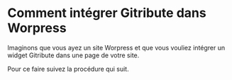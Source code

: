 
# Comment intégrer Gitribute dans Worpress

<!-- 🚧  &nbsp; `Redaction in progress...` -->

Imaginons que vous ayez un site Worpress et que vous vouliez intégrer un widget Gitribute dans une page de votre site.

Pour ce faire suivez la procédure qui suit.
